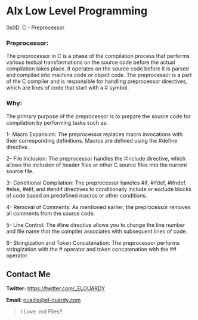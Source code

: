 # Alx Low Level Programming
0x0D. C - Preprocessor

### Preprocessor:
The preprocessor in C is a phase of the compilation process that performs various textual transformations on the source code before the actual compilation takes place. It operates on the source code before it is parsed and compiled into machine code or object code. The preprocessor is a part of the C compiler and is responsible for handling preprocessor directives, which are lines of code that start with a # symbol.
### Why:
The primary purpose of the preprocessor is to prepare the source code for compilation by performing tasks such as:

1- Macro Expansion: The preprocessor replaces macro invocations with their corresponding definitions. Macros are defined using the #define directive.

2- File Inclusion: The preprocessor handles the #include directive, which allows the inclusion of header files or other C source files into the current source file.

3- Conditional Compilation: The preprocessor handles #if, #ifdef, #ifndef, #else, #elif, and #endif directives to conditionally include or exclude blocks of code based on predefined macros or other conditions.

4- Removal of Comments: As mentioned earlier, the preprocessor removes all comments from the source code.

5- Line Control: The #line directive allows you to change the line number and file name that the compiler associates with subsequent lines of code.

6- Stringization and Token Concatenation: The preprocessor performs stringization with the # operator and token concatenation with the ## operator.

## Contact Me
**Twitter:** https://twitter.com/_ELOUARDY

**Email:** ouadia@el-ouardy.com

> I Love .md Files!!
